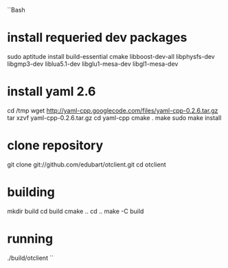 ``Bash
  # install requeried dev packages
  sudo aptitude install build-essential cmake libboost-dev-all libphysfs-dev libgmp3-dev liblua5.1-dev libglu1-mesa-dev libgl1-mesa-dev

  # install yaml 2.6
  cd /tmp
  wget http://yaml-cpp.googlecode.com/files/yaml-cpp-0.2.6.tar.gz
  tar xzvf yaml-cpp-0.2.6.tar.gz 
  cd yaml-cpp
  cmake .
  make
  sudo make install

  # clone repository
  git clone git://github.com/edubart/otclient.git
  cd otclient

  # building
  mkdir build
  cd build
  cmake ..
  cd ..
  make -C build

  # running
  ./build/otclient
``